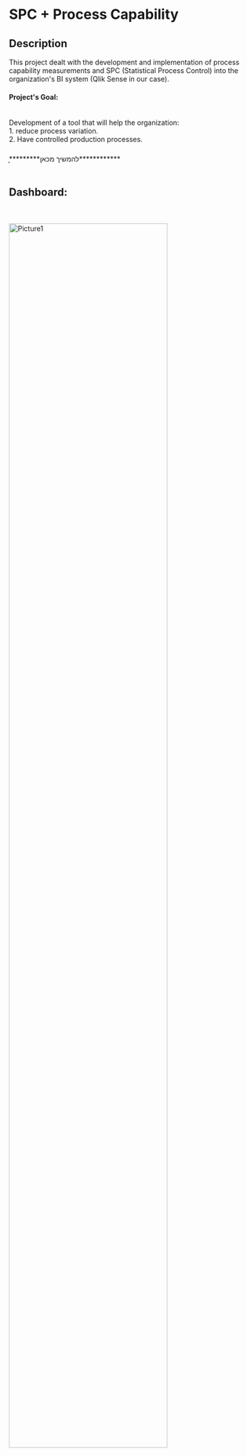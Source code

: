 

# <h1>SPC + Process Capability</h1>


<h2>Description</h2>
This project dealt with the development and implementation of process capability measurements and SPC (Statistical Process Control) into the organization's BI system (Qlik Sense in our case).

<h4>Project's Goal:</h4>
<br />
Development of a tool that will help the organization:<br />
1. reduce process variation.<br />
2. Have controlled production processes.<br />

<h3></h3>
ָָָ*********להמשיך מכאן************
<br />

<br />
<h2>Dashboard:</h2>
<br />
<br />
<a href="https://ibb.co/VSfSWwz"><img src="https://i.ibb.co/BZ0ZVnQ/Picture1.png" alt="Picture1" border="0" height="80%"></a>

<!--
 ```diff
- text in red
+ text in green
! text in orange
# text in gray
@@ text in purple (and bold)@@
```
--!>
